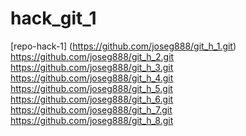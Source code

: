 # hack_git_1
[repo-hack-1] (https://github.com/joseg888/git_h_1.git)
<br>
https://github.com/joseg888/git_h_2.git
https://github.com/joseg888/git_h_3.git
https://github.com/joseg888/git_h_4.git
https://github.com/joseg888/git_h_5.git
https://github.com/joseg888/git_h_6.git
https://github.com/joseg888/git_h_7.git
https://github.com/joseg888/git_h_8.git
